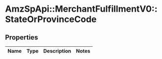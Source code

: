 # AmzSpApi::MerchantFulfillmentV0::StateOrProvinceCode

## Properties
Name | Type | Description | Notes
------------ | ------------- | ------------- | -------------

